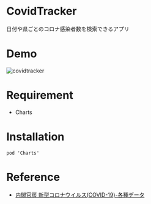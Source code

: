# CovidTracker
日付や県ごとのコロナ感染者数を検索できるアプリ
# Demo
![covidtracker](https://user-images.githubusercontent.com/67818255/125419947-2c1efcf3-e054-4f2a-b177-97d12b442443.gif)
# Requirement
- Charts
# Installation
```
pod 'Charts'
```
# Reference
- [内閣官房 新型コロナウイルス(COVID-19)-各種データ](https://corona.go.jp/dashboard/)
